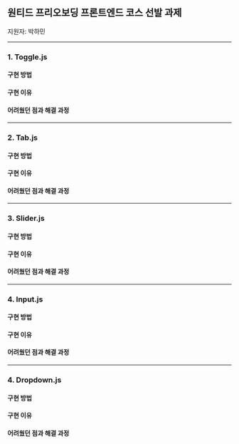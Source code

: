 ## 원티드 프리오보딩 프론트엔드 코스 선발 과제

지원자: 박하민

---

### 1. Toggle.js

#### 구현 방법

#### 구현 이유

#### 어려웠던 점과 해결 과정

---

### 2. Tab.js

#### 구현 방법

#### 구현 이유

#### 어려웠던 점과 해결 과정

---

### 3. Slider.js

#### 구현 방법

#### 구현 이유

#### 어려웠던 점과 해결 과정

---

### 4. Input.js

#### 구현 방법

#### 구현 이유

#### 어려웠던 점과 해결 과정

---

### 4. Dropdown.js

#### 구현 방법

#### 구현 이유

#### 어려웠던 점과 해결 과정
